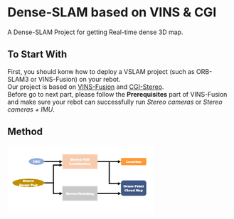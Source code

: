 # Dense-SLAM based on VINS & CGI
A Dense-SLAM Project for getting Real-time dense 3D map.<br>
## To Start With
First, you should konw how to deploy a VSLAM project (such as ORB-SLAM3 or VINS-Fusion) on your rebot.<br>
Our project is based on [VINS-Fusion](https://github.com/HKUST-Aerial-Robotics/VINS-Fusion) and [CGI-Stereo](https://github.com/gangweiX/CGI-Stereo).<br>
Before go to next part, please follow the **Prerequisites** part of VINS-Fusion and make sure your rebot can successfully run *Stereo cameras* or *Stereo cameras + IMU*.
## Method
<img src="support_file/Method.png" width = 65% height = 65% div align=center />

